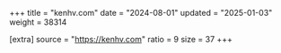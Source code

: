 +++
title = "kenhv.com"
date = "2024-08-01"
updated = "2025-01-03"
weight = 38314

[extra]
source = "https://kenhv.com"
ratio = 9
size = 37
+++
